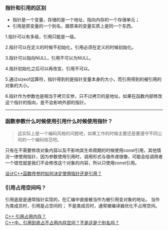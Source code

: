 ### 指针和引用的区别
- 指针是一个变量，存储的是一个地址，指向内存的一个存储单元；
- 引用是原变量的一个别名，跟原来的变量实质上是同一个东西。

1.指针可以有多级，引用只能是一级。

2.指针可以在定义的时候不初始化，引用必须在定义的时候初始化。

3.指针可以指向NULL，引用不可以为NULL。

4.指针初始化之后可以再改变，引用不可以。

5.通过sizeof运算符，指针得到的是指针变量本身的大小，而引用得到的被引用的对象的大小。

6.指针作为参数也是相当于拷贝实参，只不过拷贝的是地址，如果在函数内部修改这个指针的指向，是不会影响外部的指针。


---

### 函数参数什么时候使用引用什么时候使用指针？
> 这实际上是一个编码风格的问题吧，如果工作的时候主要还是要遵守不同公司的一个编码规范吧。  
 
只有在不需要修改对象内容以及不影响其生命周期的时候使用const引用，其他情况一律使用指针，因为参数使用引用时，调用形式与值传递很像，可能会给调用者一个错觉就是我们不会修改这个对象的内容，所以只使用const引用。

[设计C++函数传参时如何决定使用指针还是引用？](https://www.zhihu.com/question/31276547)


### 引用占用空间吗？
引用底层是通常指针实现的，在汇编中直接被当作为被引用变对象的地址。
    当作为类成员时，引用是占空间的；
    不是类成员时，通常被编译器优化不占用空间。

[C++ 引用占用内存？](https://zhuanlan.zhihu.com/p/78800232)  
[C++中，引用到底占不占用内存空间？不是这是个别名吗？](https://www.zhihu.com/question/625628694/answer/3245741238)